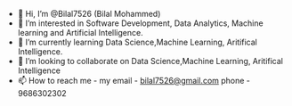 - 👋 Hi, I’m @Bilal7526 (Bilal Mohammed)
- 👀 I’m interested in Software Development, Data Analytics, Machine learning and Artificial Intelligence.
- 🌱 I’m currently learning Data Science,Machine Learning, Aritifical Intelligence.
- 💞️ I’m looking to collaborate on Data Science,Machine Learning, Aritifical Intelligence
- 📫 How to reach me - my email - bilal7526@gmail.com phone - 9686302302

<!---
Bilal7526/Bilal7526 is a ✨ special ✨ repository because its `README.md` (this file) appears on your GitHub profile.
You can click the Preview link to take a look at your changes.
--->
